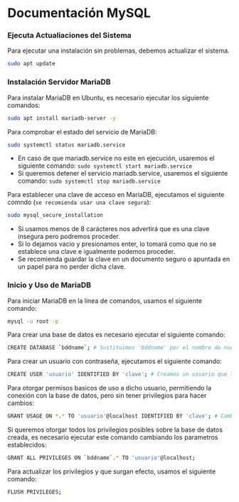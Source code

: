 # Documentación MySQL

### Ejecuta Actualiaciones del Sistema
Para ejecutar una instalación sin problemas, debemos actualizar el sistema.
```sh
sudo apt update
```

### Instalación Servidor MariaDB
Para instalar MariaDB en Ubuntu, es necesario ejecutar los siguiente comandos:
```sh
sudo apt install mariadb-server -y
```
Para comprobar el estado del servicio de MariaDB:
```sh
sudo systemctl status mariadb.service
```
- En caso de que mariadb.service no este en ejecución, usaremos el siguiente comando: `sudo systemctl start mariadb.service`
- Si queremos detener el servicio mariadb.service, usaremos el siguiente comando: `sudo systemctl stop mariadb.service`

Para establecer una clave de acceso en MariaDB, ejecutamos el siguiente comndo (`se recomienda usar una clave segura`):
```sh
sudo mysql_secure_installation
```
- Si usamos menos de 8 carácteres nos advertirá que es una clave insegura pero podremos proceder.
- Si lo dejamos vacio y presionamos enter, lo tomará como que no se establece una clave e igualmente podemos proceder.
- Se recomienda guardar la clave en un documento seguro o apuntada en un papel para no perder dicha clave.

### Inicio y Uso de MariaDB
Para iniciar MariaDB en la linea de comandos, usamos el siguiente comando:
```sh
mysql -u root -p
```

Para crear una base de datos es necesario ejecutar el siguiente comando:
```sh
CREATE DATABASE `bddname`; # Sustituimos 'bddname' por el nombre de nuestra base de datos
```
Para crear un usuario con contraseña, ejecutamos el siguiente comando:
```sh
CREATE USER 'usuario' IDENTIFIED BY 'clave'; # Creamos un usuario que tiene acceso a esta base, se cambia 'usuario' por el nombre deseado, asi mismo con 'clave', hacemos los mismo
```
Para otorgar permisos basicos de uso a dicho usuario, permitiendo la conexión con la base de datos, pero sin tener privilegios para hacer cambios:
```sh
GRANT USAGE ON *.* TO 'usuario'@localhost IDENTIFIED BY 'clave'; # Cambiamos los parametros por los que se necesiten
```
Si queremos otorgar todos los privilegios posibles sobre la base de datos creada, es necesario ejecutar este comando cambiando los parametros establecidos:
```sh
GRANT ALL PRIVILEGES ON `bddname`.* TO 'usuario'@localhost;
```
Para actualizar los privilegios y que surgan efecto, usamos el siguiente comando:
```sh
FLUSH PRIVILEGES;
```